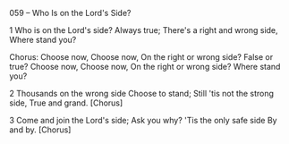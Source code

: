 059 – Who Is on the Lord's Side?


1
Who is on the Lord's side?
Always true;
There's a right and wrong side,
Where stand you?

Chorus:
Choose now, 
Choose now,
On the right or wrong side?
False or true?
Choose now,
Choose now,
On the right or wrong side?
Where stand you?

2
Thousands on the wrong side
Choose to stand;
Still 'tis not the strong side,
True and grand.  [Chorus]

3
Come and join the Lord's side;
Ask you why?
'Tis the only safe side 
By and by.  [Chorus]
